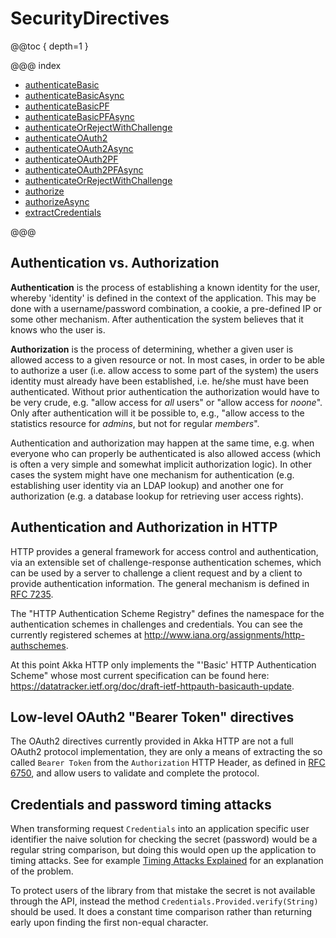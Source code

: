 # SecurityDirectives

@@toc { depth=1 }

@@@ index

* [authenticateBasic](authenticateBasic.md)
* [authenticateBasicAsync](authenticateBasicAsync.md)
* [authenticateBasicPF](authenticateBasicPF.md)
* [authenticateBasicPFAsync](authenticateBasicPFAsync.md)
* [authenticateOrRejectWithChallenge](authenticateOrRejectWithChallenge.md)
* [authenticateOAuth2](authenticateOAuth2.md)
* [authenticateOAuth2Async](authenticateOAuth2Async.md)
* [authenticateOAuth2PF](authenticateOAuth2PF.md)
* [authenticateOAuth2PFAsync](authenticateOAuth2PFAsync.md)
* [authenticateOrRejectWithChallenge](authenticateOrRejectWithChallenge.md)
* [authorize](authorize.md)
* [authorizeAsync](authorizeAsync.md)
* [extractCredentials](extractCredentials.md)

@@@

<a id="authentication-vs-authorization-java"></a>
## Authentication vs. Authorization

**Authentication** is the process of establishing a known identity for the user, whereby 'identity' is defined in the
context of the application. This may be done with a username/password combination, a cookie, a pre-defined IP or some
other mechanism. After authentication the system believes that it knows who the user is.

**Authorization** is the process of determining, whether a given user is allowed access to a given resource or not. In
most cases, in order to be able to authorize a user (i.e. allow access to some part of the system) the users identity
must already have been established, i.e. he/she must have been authenticated. Without prior authentication the
authorization would have to be very crude, e.g. "allow access for *all* users" or "allow access for *noone*". Only after
authentication will it be possible to, e.g., "allow access to the statistics resource for *admins*, but not for regular
*members*".

Authentication and authorization may happen at the same time, e.g. when everyone who can properly be authenticated is
also allowed access (which is often a very simple and somewhat implicit authorization logic). In other cases the
system might have one mechanism for authentication (e.g. establishing user identity via an LDAP lookup) and another one
for authorization (e.g. a database lookup for retrieving user access rights).

## Authentication and Authorization in HTTP

HTTP provides a general framework for access control and authentication, via an extensible set of challenge-response
authentication schemes, which can be used by a server to challenge a client request and by a client to provide
authentication information. The general mechanism is defined in [RFC 7235](http://tools.ietf.org/html/rfc7235).

The "HTTP Authentication Scheme Registry" defines the namespace for the authentication schemes in challenges and
credentials. You can see the currently registered schemes at <http://www.iana.org/assignments/http-authschemes>.

At this point Akka HTTP only implements the "'Basic' HTTP Authentication Scheme" whose most current specification can be
found here: <https://datatracker.ietf.org/doc/draft-ietf-httpauth-basicauth-update>.

## Low-level OAuth2 "Bearer Token" directives

The OAuth2 directives currently provided in Akka HTTP are not a full OAuth2 protocol implementation,
they are only a means of extracting the so called `Bearer Token` from the `Authorization` HTTP Header,
as defined in [RFC 6750](https://tools.ietf.org/html/rfc6750), and allow users to validate and complete the protocol.

<a id="credentials-and-timing-attacks-java"></a>
## Credentials and password timing attacks

When transforming request `Credentials` into an application specific user identifier the naive solution for
checking the secret (password) would be a regular string comparison, but doing this would open up the application to
timing attacks. See for example [Timing Attacks Explained](http://emerose.com/timing-attacks-explained) for an explanation of the problem.

To protect users of the library from that mistake the secret is not available through the API, instead the method
`Credentials.Provided.verify(String)` should be used. It does a constant time comparison rather than returning early
upon finding the first non-equal character.